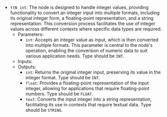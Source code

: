 - `ttN int`: The node is designed to handle integer values, providing functionality to convert an integer input into multiple formats, including its original integer form, a floating-point representation, and a string representation. This conversion process facilitates the use of integer values across different contexts where specific data types are required.
    - Parameters:
        - `int`: Accepts an integer value as input, which is then converted into multiple formats. This parameter is central to the node's operation, enabling the conversion of numeric data to suit various application needs. Type should be `INT`.
    - Inputs:
    - Outputs:
        - `int`: Returns the original integer input, preserving its value in the integer format. Type should be `INT`.
        - `float`: Provides a floating-point representation of the input integer, allowing for applications that require floating-point numbers. Type should be `FLOAT`.
        - `text`: Converts the input integer into a string representation, facilitating its use in contexts that require textual data. Type should be `STRING`.
